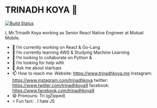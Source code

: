 # TRINADH KOYA 👋

[![Build Status](https://travis-ci.org/joemccann/dillinger.svg?branch=master)](https://travis-ci.org/joemccann/dillinger)

I, Mr.Trinadh Koya working as Senior React Native Engineer at Mutual Mobile.

- 🔭 I’m currently working on React & Go-Lang
- 🌱 I’m currently learning AWS & Studying Machine Learning
- 👯 I’m looking to collaborate on Python & 
- 🤔 I’m looking for help with 
- 💬 Ask me about startups 
- 📫 How to reach me:
        Website: 
        https://www.trinadhkoya.me
        Instagram:
        https://www.instagram.com/trinadhkoya
        twitter:
        https://www.twitter.com/trinadhkoya9
        facebook:
        https://www.facebook.com/trinadhkoya9
- 😄 Pronouns: Tri (gZipped)
- ⚡ Fun fact: . I hate JS 
